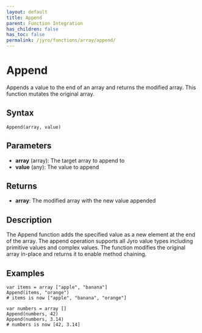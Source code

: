 ```yaml
---
layout: default
title: Append
parent: Function Integration
has_children: false
has_toc: false
permalink: /jyro/functions/array/append/
---
```


# Append

Appends a value to the end of an array and returns the modified array. This function mutates the original array.

## Syntax

```jyro
Append(array, value)
```

## Parameters

- **array** (array): The target array to append to
- **value** (any): The value to append

## Returns

- **array**: The modified array with the new value appended

## Description

The Append function adds the specified value as a new element at the end of the array. The append operation supports all Jyro value types including primitive values and complex values. The function modifies the original array in-place and returns it to enable method chaining.

## Examples

```jyro
var items = array ["apple", "banana"]
Append(items, "orange")
# items is now ["apple", "banana", "orange"]
```

```jyro
var numbers = array []
Append(numbers, 42)
Append(numbers, 3.14)
# numbers is now [42, 3.14]
```